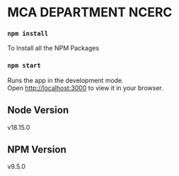 # MCA DEPARTMENT NCERC

### `npm install`

To Install all the NPM Packages

### `npm start`

Runs the app in the development mode.\
Open [http://localhost:3000](http://localhost:3000) to view it in your browser.

## Node Version
v18.15.0

## NPM Version
v9.5.0
